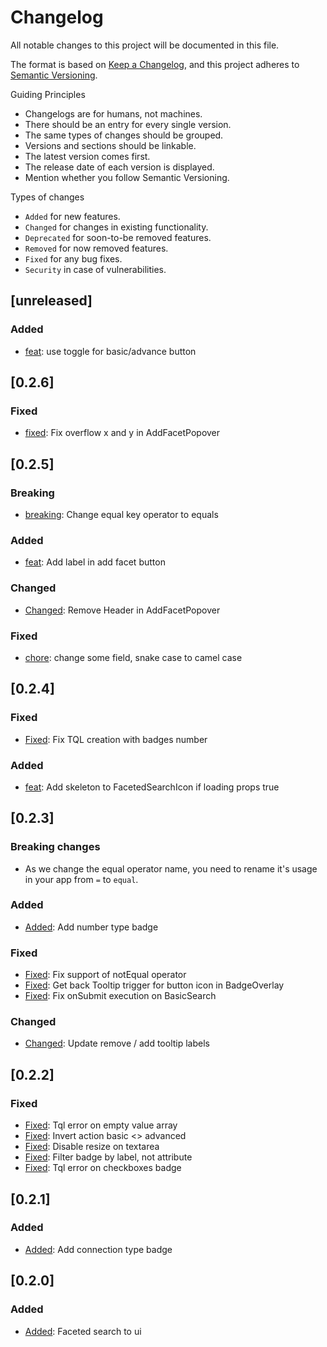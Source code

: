 # Changelog

All notable changes to this project will be documented in this file.

The format is based on [Keep a Changelog](https://keepachangelog.com/en/1.0.0/),
and this project adheres to [Semantic Versioning](https://semver.org/spec/v2.0.0.html).

Guiding Principles

- Changelogs are for humans, not machines.
- There should be an entry for every single version.
- The same types of changes should be grouped.
- Versions and sections should be linkable.
- The latest version comes first.
- The release date of each version is displayed.
- Mention whether you follow Semantic Versioning.

Types of changes

- `Added` for new features.
- `Changed` for changes in existing functionality.
- `Deprecated` for soon-to-be removed features.
- `Removed` for now removed features.
- `Fixed` for any bug fixes.
- `Security` in case of vulnerabilities.

## [unreleased]

### Added

- [feat](https://github.com/Talend/ui/pull/2638): use toggle for basic/advance button

## [0.2.6]

### Fixed

- [fixed](https://github.com/Talend/ui/pull/2617): Fix overflow x and y in AddFacetPopover

## [0.2.5]

### Breaking

- [breaking](https://github.com/Talend/ui/pull/2599): Change equal key operator to equals

### Added

- [feat](https://github.com/Talend/ui/pull/2590/): Add label in add facet button

### Changed

- [Changed](https://github.com/Talend/ui/pull/2591): Remove Header in AddFacetPopover

### Fixed

- [chore](https://github.com/Talend/ui/pull/2600): change some field, snake case to camel case

## [0.2.4]

### Fixed

- [Fixed](https://github.com/Talend/ui/pull/2554): Fix TQL creation with badges number

### Added

- [feat](https://github.com/Talend/ui/pull/2587): Add skeleton to FacetedSearchIcon if loading props true

## [0.2.3]

### Breaking changes

- As we change the equal operator name, you need to rename it's usage in your app from `=` to `equal`.

### Added

- [Added](https://github.com/Talend/ui/pull/2548): Add number type badge

### Fixed

- [Fixed](https://github.com/Talend/ui/pull/2545): Fix support of notEqual operator
- [Fixed](https://github.com/Talend/ui/pull/2544): Get back Tooltip trigger for button icon in BadgeOverlay
- [Fixed](https://github.com/Talend/ui/pull/2535): Fix onSubmit execution on BasicSearch

### Changed

- [Changed](https://github.com/Talend/ui/pull/2530): Update remove / add tooltip labels

## [0.2.2]

### Fixed

- [Fixed](https://github.com/Talend/ui/pull/2520): Tql error on empty value array
- [Fixed](https://github.com/Talend/ui/pull/2513): Invert action basic <> advanced
- [Fixed](https://github.com/Talend/ui/pull/2510): Disable resize on textarea
- [Fixed](https://github.com/Talend/ui/pull/2509): Filter badge by label, not attribute
- [Fixed](https://github.com/Talend/ui/pull/2501): Tql error on checkboxes badge

## [0.2.1]

### Added

- [Added](https://github.com/Talend/ui/pull/2487): Add connection type badge

## [0.2.0]

### Added

- [Added](https://github.com/Talend/ui/pull/2441): Faceted search to ui
